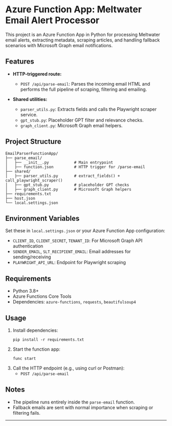 # Azure Function App: Meltwater Email Alert Processor

This project is an Azure Function App in Python for processing Meltwater email alerts, extracting metadata, scraping articles, and handling fallback scenarios with Microsoft Graph email notifications.

## Features
- **HTTP-triggered route:**
  - `POST /api/parse-email`: Parses the incoming email HTML and performs the full pipeline of scraping, filtering and emailing.

- **Shared utilities:**
  - `parser_utils.py`: Extracts fields and calls the Playwright scraper service.
  - `gpt_stub.py`: Placeholder GPT filter and relevance checks.
  - `graph_client.py`: Microsoft Graph email helpers.

## Project Structure
```
EmailParserFunctionApp/
├── parse_email/
│   ├── __init__.py           # Main entrypoint
│   ├── function.json         # HTTP trigger for /parse-email
├── shared/
│   ├── parser_utils.py       # extract_fields() + call_playwright_scraper()
│   ├── gpt_stub.py           # placeholder GPT checks
│   ├── graph_client.py       # Microsoft Graph helpers
├── requirements.txt
├── host.json
└── local.settings.json
```

## Environment Variables
Set these in `local.settings.json` or your Azure Function App configuration:
- `CLIENT_ID`, `CLIENT_SECRET`, `TENANT_ID`: For Microsoft Graph API authentication
- `SENDER_EMAIL`, `SLT_RECIPIENT_EMAIL`: Email addresses for sending/receiving
- `PLAYWRIGHT_API_URL`: Endpoint for Playwright scraping

## Requirements
- Python 3.8+
- Azure Functions Core Tools
- Dependencies: `azure-functions`, `requests`, `beautifulsoup4`

## Usage
1. Install dependencies:
   ```
   pip install -r requirements.txt
   ```
2. Start the function app:
   ```
   func start
   ```
3. Call the HTTP endpoint (e.g., using curl or Postman):
   - `POST /api/parse-email`

## Notes
- The pipeline runs entirely inside the `parse-email` function.
- Fallback emails are sent with normal importance when scraping or filtering fails.

---
